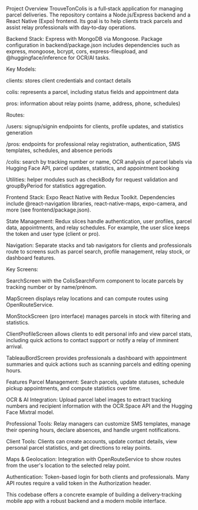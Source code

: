 Project Overview
TrouveTonColis is a full‑stack application for managing parcel deliveries. The repository contains a Node.js/Express backend and a React Native (Expo) frontend. Its goal is to help clients track parcels and assist relay professionals with day‑to‑day operations.

Backend
Stack: Express with MongoDB via Mongoose.
Package configuration in backend/package.json includes dependencies such as express, mongoose, bcrypt, cors, express-fileupload, and @huggingface/inference for OCR/AI tasks.

Key Models:

clients: stores client credentials and contact details

colis: represents a parcel, including status fields and appointment data

pros: information about relay points (name, address, phone, schedules)

Routes:

/users: signup/signin endpoints for clients, profile updates, and statistics generation

/pros: endpoints for professional relay registration, authentication, SMS templates, schedules, and absence periods

/colis: search by tracking number or name, OCR analysis of parcel labels via Hugging Face API, parcel updates, statistics, and appointment booking

Utilities: helper modules such as checkBody for request validation and groupByPeriod for statistics aggregation.

Frontend
Stack: Expo React Native with Redux Toolkit. Dependencies include @react-navigation libraries, react-native-maps, expo-camera, and more (see frontend/package.json).

State Management: Redux slices handle authentication, user profiles, parcel data, appointments, and relay schedules. For example, the user slice keeps the token and user type (client or pro).

Navigation: Separate stacks and tab navigators for clients and professionals route to screens such as parcel search, profile management, relay stock, or dashboard features.

Key Screens:

SearchScreen with the ColisSearchForm component to locate parcels by tracking number or by name/prénom.

MapScreen displays relay locations and can compute routes using OpenRouteService.

MonStockScreen (pro interface) manages parcels in stock with filtering and statistics.

ClientProfileScreen allows clients to edit personal info and view parcel stats, including quick actions to contact support or notify a relay of imminent arrival.

TableauBordScreen provides professionals a dashboard with appointment summaries and quick actions such as scanning parcels and editing opening hours.

Features
Parcel Management: Search parcels, update statuses, schedule pickup appointments, and compute statistics over time.

OCR & AI Integration: Upload parcel label images to extract tracking numbers and recipient information with the OCR.Space API and the Hugging Face Mixtral model.

Professional Tools: Relay managers can customize SMS templates, manage their opening hours, declare absences, and handle urgent notifications.

Client Tools: Clients can create accounts, update contact details, view personal parcel statistics, and get directions to relay points.

Maps & Geolocation: Integration with OpenRouteService to show routes from the user's location to the selected relay point.

Authentication: Token-based login for both clients and professionals. Many API routes require a valid token in the Authorization header.

This codebase offers a concrete example of building a delivery‑tracking mobile app with a robust backend and a modern mobile interface.
